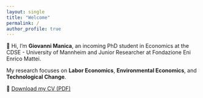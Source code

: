 ```yaml
---
layout: single
title: "Welcome"
permalink: /
author_profile: true
---
```


👋 Hi, I’m **Giovanni Manica**, an incoming PhD student in Economics at the CDSE - University of Mannheim and Junior Researcher at Fondazione Eni Enrico Mattei.

My research focuses on **Labor Economics**, **Environmental Economics**, and **Technological Change**.

📄 [Download my CV (PDF)](/assets/documents/CV_Manica.pdf)

